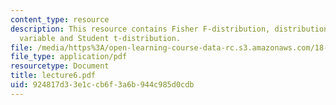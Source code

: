 ```yaml
---
content_type: resource
description: This resource contains Fisher F-distribution, distribution of the random
  variable and Student t-distribution.
file: /media/https%3A/open-learning-course-data-rc.s3.amazonaws.com/18-443-statistics-for-applications-fall-2006/924817d33e1ccb6f3a6b944c985d0cdb_lecture6.pdf
file_type: application/pdf
resourcetype: Document
title: lecture6.pdf
uid: 924817d3-3e1c-cb6f-3a6b-944c985d0cdb
---
```

